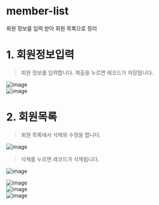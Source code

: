 # member-list
회원 정보를 입력 받아 회원 목록으로 정리

# 1. 회원정보입력
> 회원 정보를 입력합니다.
> 제출을 누르면 레코드가 저장됩니다.

![image](https://user-images.githubusercontent.com/94829177/172829213-298fe4c4-7daf-4829-9d2f-1075b5972e5e.png)<br>
![image](https://user-images.githubusercontent.com/94829177/172829250-03a520fe-297b-4944-87ab-77cd40e7e068.png)<br>
# 2. 회원목록
> 회원 목록에서 삭제와 수정을 합니다.

![image](https://user-images.githubusercontent.com/94829177/172829474-4140bf68-0138-46c4-9d71-fa0f6e2f5ee7.png)<br>
> 삭제를 누르면 레코드가 삭제됩니다.

![image](https://user-images.githubusercontent.com/94829177/172829525-dbc13bb9-b3f9-4449-803f-3f8b245d0caf.png)<br>


![image](https://user-images.githubusercontent.com/94829177/172829568-55de2318-821e-4b2f-bd5e-3744d7f0f136.png)<br>
![image](https://user-images.githubusercontent.com/94829177/172829704-bf2893d3-055e-443d-a015-5727aaf0e27e.png)<br>
![image](https://user-images.githubusercontent.com/94829177/172829713-1e112268-88ad-4639-92ef-8d08f77aeafc.png)<br>


